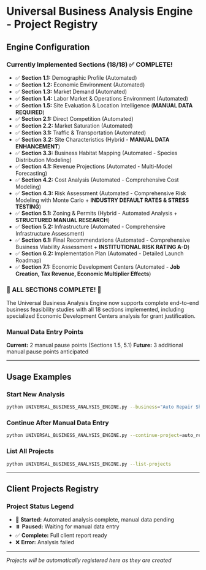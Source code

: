 # Universal Business Analysis Engine - Project Registry

## Engine Configuration

### **Currently Implemented Sections (18/18)** ✅ COMPLETE!
- ✅ **Section 1.1:** Demographic Profile (Automated)
- ✅ **Section 1.2:** Economic Environment (Automated)  
- ✅ **Section 1.3:** Market Demand (Automated)
- ✅ **Section 1.4:** Labor Market & Operations Environment (Automated)
- ✅ **Section 1.5:** Site Evaluation & Location Intelligence (**MANUAL DATA REQUIRED**)
- ✅ **Section 2.1:** Direct Competition (Automated)
- ✅ **Section 2.2:** Market Saturation (Automated)
- ✅ **Section 3.1:** Traffic & Transportation (Automated)
- ✅ **Section 3.2:** Site Characteristics (Hybrid - **MANUAL DATA ENHANCEMENT**)
- ✅ **Section 3.3:** Business Habitat Mapping (Automated - Species Distribution Modeling)
- ✅ **Section 4.1:** Revenue Projections (Automated - Multi-Model Forecasting)
- ✅ **Section 4.2:** Cost Analysis (Automated - Comprehensive Cost Modeling)
- ✅ **Section 4.3:** Risk Assessment (Automated - Comprehensive Risk Modeling with Monte Carlo + **INDUSTRY DEFAULT RATES & STRESS TESTING**)
- ✅ **Section 5.1:** Zoning & Permits (Hybrid - Automated Analysis + **STRUCTURED MANUAL RESEARCH**)
- ✅ **Section 5.2:** Infrastructure (Automated - Comprehensive Infrastructure Assessment)
- ✅ **Section 6.1:** Final Recommendations (Automated - Comprehensive Business Viability Assessment + **INSTITUTIONAL RISK RATING A-D**)
- ✅ **Section 6.2:** Implementation Plan (Automated - Detailed Launch Roadmap)
- ✅ **Section 7.1:** Economic Development Centers (Automated - **Job Creation, Tax Revenue, Economic Multiplier Effects**)

### **🎉 ALL SECTIONS COMPLETE! 🎉**
The Universal Business Analysis Engine now supports complete end-to-end business feasibility studies with all 18 sections implemented, including specialized Economic Development Centers analysis for grant justification.

### **Manual Data Entry Points**
**Current:** 2 manual pause points (Sections 1.5, 5.1)
**Future:** 3 additional manual pause points anticipated

---

## Usage Examples

### **Start New Analysis**
```bash
python UNIVERSAL_BUSINESS_ANALYSIS_ENGINE.py --business="Auto Repair Shop" --address="123 Main St, Milwaukee, WI"
```

### **Continue After Manual Data Entry**
```bash
python UNIVERSAL_BUSINESS_ANALYSIS_ENGINE.py --continue-project=auto_repair_shop_milwaukee
```

### **List All Projects**
```bash
python UNIVERSAL_BUSINESS_ANALYSIS_ENGINE.py --list-projects
```

---

## Client Projects Registry

### **Project Status Legend**
- 🚀 **Started:** Automated analysis complete, manual data pending
- ⏸️ **Paused:** Waiting for manual data entry
- ✅ **Complete:** Full client report ready
- ❌ **Error:** Analysis failed

---

*Projects will be automatically registered here as they are created*